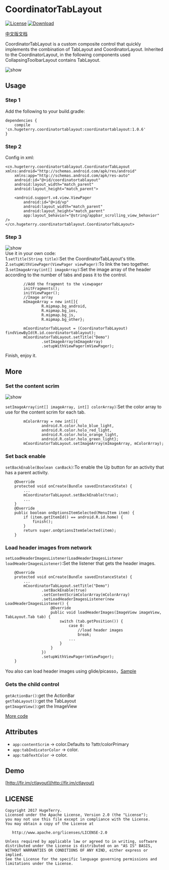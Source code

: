 # CoordinatorTabLayout

[![License](https://img.shields.io/badge/license-Apache%202.0-green.svg)](https://github.com/hugeterry/CoordinatorTabLayout/blob/master/LICENSE.txt)
[![Download](https://api.bintray.com/packages/hugeterry/CoordinatorTabLayout/CoordinatorTabLayout/images/download.svg) ](https://bintray.com/hugeterry/CoordinatorTabLayout/CoordinatorTabLayout/_latestVersion)

[中文版文档](README_CN.md)

CoordinatorTabLayout is a custom composite control that quickly implements the combination of TabLayout and CoordinatorLayout.
Inherited to the CoordinatorLayout, in the following components used CollapsingToolbarLayout contains TabLayout.

![show](showUI/show1.gif)


## Usage

### Step 1

Add the following to your build.gradle:
```
dependencies {
    compile 'cn.hugeterry.coordinatortablayout:coordinatortablayout:1.0.6'
}
```

### Step 2

Config in xml:
```
<cn.hugeterry.coordinatortablayout.CoordinatorTabLayout xmlns:android="http://schemas.android.com/apk/res/android"
    xmlns:app="http://schemas.android.com/apk/res-auto"
    android:id="@+id/coordinatortablayout"
    android:layout_width="match_parent"
    android:layout_height="match_parent">

    <android.support.v4.view.ViewPager
        android:id="@+id/vp"
        android:layout_width="match_parent"
        android:layout_height="match_parent"
        app:layout_behavior="@string/appbar_scrolling_view_behavior" />
</cn.hugeterry.coordinatortablayout.CoordinatorTabLayout>
```


### Step 3

![show](showUI/show3.gif)</br>
Use it in your own code:</br>
1.`setTitle(String title)`:Set the CoordinatorTabLayout's title.</br>
2.`setupWithViewPager(ViewPager viewPager)`:To link the two together.</br>
3.`setImageArray(int[] imageArray)`:Set the image array of the header according to the number of tabs and pass it to the control.</br>
```
        //Add the fragment to the viewpager
        initFragments();
        initViewPager();
        //Image array
        mImageArray = new int[]{
                R.mipmap.bg_android,
                R.mipmap.bg_ios,
                R.mipmap.bg_js,
                R.mipmap.bg_other};

        mCoordinatorTabLayout = (CoordinatorTabLayout) findViewById(R.id.coordinatortablayout);
        mCoordinatorTabLayout.setTitle("Demo")
                .setImageArray(mImageArray)
                .setupWithViewPager(mViewPager);
```

Finish, enjoy it.


## More

### Set the content scrim

![show](showUI/show2.gif)

`setImageArray(int[] imageArray, int[] colorArray)`:Set the color array to use for the content scrim for each tab.
```
        mColorArray = new int[]{
                android.R.color.holo_blue_light,
                android.R.color.holo_red_light,
                android.R.color.holo_orange_light,
                android.R.color.holo_green_light};
        mCoordinatorTabLayout.setImageArray(mImageArray, mColorArray);
 ```

### Set back enable
`setBackEnable(Boolean canBack)`:To enable the Up button for an activity that has a parent activity.
```
    @Override
    protected void onCreate(Bundle savedInstanceState) {
        ...
        mCoordinatorTabLayout.setBackEnable(true);
        ...
    }
    @Override
    public boolean onOptionsItemSelected(MenuItem item) {
        if (item.getItemId() == android.R.id.home) {
            finish();
        }
        return super.onOptionsItemSelected(item);
    }
```

### Load header images from network

`setLoadHeaderImagesListener(LoadHeaderImagesListener loadHeaderImagesListener)`:Set the listener that gets the header images.
```
    @Override
    protected void onCreate(Bundle savedInstanceState) {
        ...
        mCoordinatorTabLayout.setTitle("Demo")
                .setBackEnable(true)
                .setContentScrimColorArray(mColorArray)
                .setLoadHeaderImagesListener(new LoadHeaderImagesListener() {
                    @Override
                    public void loadHeaderImages(ImageView imageView, TabLayout.Tab tab) {
                        switch (tab.getPosition()) {
                            case 0:
                                //load header images
                                break;
                            ...
                        }
                    }
                })
                .setupWithViewPager(mViewPager);
    }
```
You also can load header images using glide/picasso，[Sample](https://github.com/hugeterry/CoordinatorTabLayout/blob/master/sample/src/main/java/cn/hugeterry/coordinatortablayoutdemo/LoadHeaderImageFromNetworkActivity.java)

### Gets the child control
`getActionBar()`:get the ActionBar<br/>
`getTabLayout()`:get the TabLayout<br/>
`getImageView()`:get the ImageView

[More code](https://github.com/hugeterry/CoordinatorTabLayout/blob/master/sample/src/main/java/cn/hugeterry/coordinatortablayoutdemo/MainActivity.java)


## Attributes
- `app:contentScrim` -> color.Defaults to ?attr/colorPrimary
- `app:tabIndicatorColor` -> color.
- `app:tabTextColor` -> color.

## Demo
[http://fir.im/ctlayout](http://fir.im/ctlayout)

## LICENSE
    Copyright 2017 HugeTerry.
    Licensed under the Apache License, Version 2.0 (the "License");
    you may not use this file except in compliance with the License.
    You may obtain a copy of the License at

       http://www.apache.org/licenses/LICENSE-2.0

    Unless required by applicable law or agreed to in writing, software
    distributed under the License is distributed on an "AS IS" BASIS,
    WITHOUT WARRANTIES OR CONDITIONS OF ANY KIND, either express or implied.
    See the License for the specific language governing permissions and
    limitations under the License.


